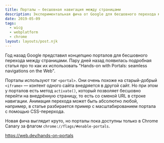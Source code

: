 ```yaml
---
title: Порталы — бесшовная навигация между страницами
description: Экспериментальная фича от Google для бесшовного перехода между страницами
date: 2019-05-09
tags:
  - wicg
  - webplatform
  - chrome
layout: layouts/post.njk
---
```

Год назад Google представил концепцию порталов для бесшовного перехода между страницами. Пару дней назад появилась подробная статья про то как их использовать "Hands-on with Portals: seamless navigations on the Web".

Порталы используют тэг `<portal>`. Они очень похоже на старый-добрый `<iframe>` — контент одного сайта внедряется в другой сайт. Но при этом у порталов есть метод `activate()`, который позволяет бесшовно перейти на внедрённую страницу, то есть со сменой URL в строке навигации. Анимация перехода может быть абсолютно любой, например, в статье разбирается пример с масштабированием портала с помощью CSS-перерхода.

Новая фича выглядит круто, но порталы пока доступны только в Chrome Canary за флагом `chrome://flags/#enable-portals`.

https://web.dev/hands-on-portals
